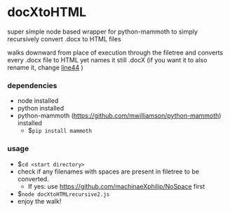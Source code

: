 # docXtoHTML
super simple node based wrapper for python-mammoth to simply recursively convert .docx to HTML files

walks downward from place of execution through the filetree and converts every .docx file to HTML yet names it still .docX (if you want it to also rename it, change [line44](https://github.com/machinaeXphilip/docXtoHTML/blob/5e35eec6b60718e5ecb51754a899d88acc1b3f6a/docxTOHTMLrecursive2.js#L44) )

### dependencies ###
- node installed
- python installed
- python-mammoth (https://github.com/mwilliamson/python-mammoth) installed
    - $`pip install mammoth`

### usage ###
- $`cd <start directory>`
- check if any filenames with spaces are present in filetree to be converted. 
    - If yes: use https://github.com/machinaeXphilip/NoSpace first
- $`node docXtoHTMLrecursive2.js`
- enjoy the walk!
